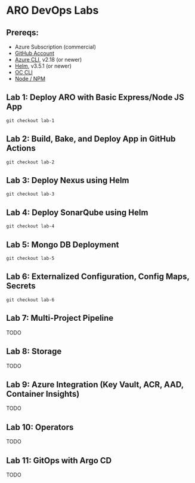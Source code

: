 # ARO DevOps Labs

## Prereqs:

- Azure Subscription (commercial)
- [GitHub Account](https://github.com/)
- [Azure CLI](https://docs.microsoft.com/en-us/cli/azure/install-azure-cli), v2.18 (or newer)
- [Helm](https://helm.sh/docs/intro/install/), v3.5.1 (or newer)
- [OC CLI](https://docs.openshift.com/container-platform/4.6/cli_reference/openshift_cli/getting-started-cli.html)
- [Node / NPM](https://nodejs.org/en/download/)

## Lab 1: Deploy ARO with Basic Express/Node JS App

`git checkout lab-1`

## Lab 2: Build, Bake, and Deploy App in GitHub Actions

`git checkout lab-2`

## Lab 3: Deploy Nexus using Helm

`git checkout lab-3`

## Lab 4: Deploy SonarQube using Helm

`git checkout lab-4`

## Lab 5: Mongo DB Deployment

`git checkout lab-5`

## Lab 6: Externalized Configuration, Config Maps, Secrets

`git checkout lab-6`

## Lab 7: Multi-Project Pipeline

TODO

## Lab 8: Storage

TODO

## Lab 9: Azure Integration (Key Vault, ACR, AAD, Container Insights)

TODO

## Lab 10: Operators

TODO

## Lab 11: GitOps with Argo CD

TODO